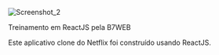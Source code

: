 ![Screenshot_2](https://user-images.githubusercontent.com/81266323/117706228-6b205a00-b1a3-11eb-9d22-adb1ea588ba9.png)

Treinamento em ReactJS pela B7WEB

Este aplicativo clone do Netflix foi construído usando ReactJS.
